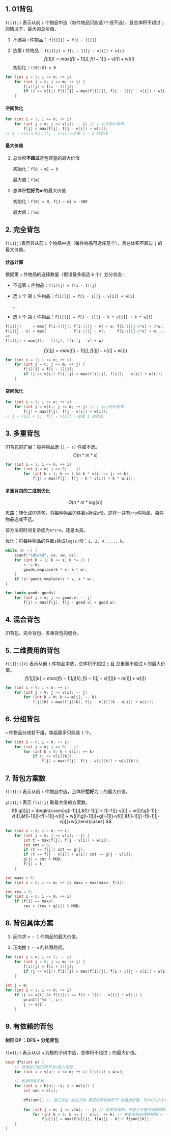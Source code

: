 ## 1. 01背包

`f[i][j]` 表示从前 `i` 个物品中选（每件物品只能选1个或不选），且总体积不超过 `j` 的情况下，最大的总价值。

1. 不选第 i 件物品： `f[i][j] = f[i - 1][j]`

2. 选第 i 件物品：   `f[i][j] = f[i - 1][j - v[i]] + w[i]`
   $$
   f[i][j] = max( f[i - 1][j], f[i - 1][j - v[i]] + w[i] )
   $$
   初始化：`f[0][0] = 0`

```c++
for (int i = 1; i <= n; ++ i)
    for (int j = 0; j <= m; ++ j) {
        f[i][j] = f[i - 1][j];
        if (j >= v[i]) f[i][j] = max(f[i][j], f[i - 1][j - v[i]] + w[i]);
    }
```

#### 空间优化

```C++
for (int i = 1; i <= n; ++ i)
	for (int j = m; j >= v[i]; -- j) // j 从大到小枚举
		f[j] = max(f[j], f[j - v[i]] + w[i]); 
// j - v[i]小于j，f[j - v[i]]一定是 i - 1 的状态
```

#### 最大价值

1. 总体积**不超过**背包容量的最大价值

   初始化：`f[0 ~ m] = 0`

   最大值：`f[m]`

2. 总体积**恰好为m**的最大价值

   初始化：`f[0] = 0, f[1 ~ m] = -INF`

   最大值：`f[m]`

   

## 2. 完全背包

`f[i][j]`表示只从前 `i` 个物品中选（每件物品可选任意个），且总体积不超过 `j` 的最大价值。

#### 状态计算

根据第 `i` 件物品的选择数量（假设最多能选 k 个）划分状态：

* 不选第 `i` 件物品：`f[i][j] = f[i - 1][j]`

* 选 `1` 个 第 `i` 件物品：`f[i][j] = f[i - 1][j - v[i]] + w[i]`

   ...

* 选 `k` 个 第 `i` 件物品：`f[i][j] = f[i - 1][j - k * v[i]] + k * w[i]`

```C++
f[i][j]     = max{ f[i-1][j], f[i-1][j - v] + w, f[i-1][j-2*v] + 2*w..., f[i-1][j - k*v] + k*w }
f[i][j - v] = max{            f[i-1][j - v],     f[i-1][j-2*v] + w, ..., f[i-1][j - k*v] + (k-1)*w }
=> 
f[i][j] = max{f[i - 1][j], f[i][j - v] + w}
```

$$
f[i][j] = max( f[i - 1][j], f[i][j - v[i]] + w[i] )
$$

```C++
for (int i = 1; i <= n; ++ i)
    for (int j = 0; j <= m; ++ j) {
        f[i][j] = f[i - 1][j];
        if (j >= v[i]) f[i][j] = max(f[i][j], f[i][j - v[i]] + w[i]);
    }
```

#### 空间优化

```C++
for (int i = 1; i <= n; ++ i)
	for (int j = v[i]; j <= m; ++ j) // j 从小到大枚举
		f[j] = max(f[j], f[j - v[i]] + w[i]);
// j - v[i] < j,  f[j - v[i]] 一定是 i 的状态
```



## 3. 多重背包

01背包的扩展：每种物品选 `[1 ~ s]` 件或不选。
$$
O(n*m*s)
$$

```C++
for (int i = 1; i <= n; ++ i)
    for (int j = m; j >= 0; -- j)
        for (int k = 1; k <= s && k * v[i] <= j; ++ k)
            f[j] = max(f[j], f[j - k * v[i]] + k * w[i]);
```

#### 多重背包的二进制优化

$$
O(n*m*log(s))
$$

思路：转化成01背包，将每种物品的件数`s`拆成`s`份，这样一共有`n*s`件物品，每件物品选或不选。

该方法的时间复杂度为`n*s*m`，还是太高。

优化：将每种物品的件数`s`拆成`log(s)`份：`1, 2, 4, ..., k`。

```C++
while (n --) {
    scanf("%d%d%d", &v, &w, &s);
    for (int k = 1; k <= s; k *= 2) {
        s -= k;
        goods.emplace(k * v, k * w);
    }
    if (s) goods.emplace(s * v, s * w);
}

for (auto good: goods)
    for (int j = m; j >= good.v; -- j)
        f[j] = max(f[j], f[j - good.v] + good.w);
```



## 4. 混合背包

01背包、完全背包、多重背包的缝合。



## 5. 二维费用的背包

`f[i][j][k]` 表示从前 `i` 件物品中选，总体积不超过 `j` 且 总重量不超过 `k` 的最大价值。
$$
f[i][j][k] = max( f[i - 1][j][k], f[i - 1][j - v[i]][k - m[i]] + w[i] )
$$


```C++
for (int i = 0; i < n; ++ i)
    for (int j = V; j >= v[i]; -- j)
        for (int k = M; k >= m[i]; -- k)
            f[j][k] = max(f[j][k], f[j - v[i]][k - m[i]] + w[i]);
```



## 6. 分组背包

`n` 件物品分成若干组，每组最多只能选 `1` 个。

```C++
for (int i = 0; i < n; ++ i)
    for (int j = m; j >= 0; --j)
        for (int k = 0; k < s[i]; ++ k)
            if (j >= v[i][k])
                f[j] = max(f[j], f[j - v[i][k]] + w[i][k]);
```



## 7. 背包方案数

`f[i][j]` 表示从前 `i` 件物品中选，且体积**恰好**为 `j` 的最大价值。

`g[i][j]` 表示 `f[i][j]` 取最大值的方案数。
$$
g[i][j] = \begin{cases}g[i-1][j],&f[i-1][j] > f[i-1][j-v[i]] + w[i]\\g[i-1][j-v[i]],&f[i-1][j]<f[i-1][j-v[i]] + w[i]\\g[i-1][j]+g[i-1][j-v[i]],&f[i-1][j]=f[i-1][j-v[i]]+w[i]\end{cases}
$$


```C++
for (int i = 0; i < n; ++ i)
    for (int j = m; j >= v[i]; --j) {
        int t = max(f[j], f[j - v[i]] + w[i]);
        int cnt = 0;
        if (t == f[j]) cnt += g[j];
        if (t == f[j - v[i]] + w[i]) cnt += g[j - v[i]];
        g[j] = cnt % MOD;
        f[j] = t;
    }

int maxv = 0;
for (int i = 0; i <= m; ++ i) maxv = max(maxv, f[i]);

int res = 0;
for (int i = 0; i <= m; ++ i)
    if (f[i] == maxv)
        res = (res + g[i]) % MOD;
```



## 8. 背包具体方案

1. 反向求 `n ~ 1` 件物品的最大价值。

2. 正向推 `1 ~ n` 的转移路径。

   
```C++
for (int i = n; i >= 1; -- i)
    for (int j = 0; j <= m; ++ j) {
        f[i][j] = f[i + 1][j];
        if (j >= v[i]) f[i][j] = max(f[i][j], f[i + 1][j - v[i]] + w[i]);
    }
    
int j = m;
for (int i = 1; i <= n; ++ i)
    if (j >= v[i] && f[i][j] == f[i + 1][j - v[i]] + w[i]) {
        printf("%d ", i);
        j -= v[i];
    }
```



## 9. 有依赖的背包

#### 树形 DP ：DFS + 分组背包

`f[u][j]` 表示从以 `u` 为根的子树中选，总体积不超过 `j` 的最大价值。

```C++
void dfs(int u) {
    // 将当前子树的根节点u放入背包
	for (int i = v[u]; i <= m; ++ i) f[u][i] = w[u];
    
    // 枚举所有子树
    for (int i = h[u]; ~i; i = ne[i]) {
        int son = e[i];
        
        dfs(son); // 递归求出 当前子树 满足的所有体积下 的最大价值：f[son][v[son] ~ m]
        
        for (int j = m; j >= v[u]; -- j) // 枚举总体积，不能小于根节点的体积，分配给根和当前子树
            for (int k = 0; k <= j - v[u]; ++ k) // 枚举子树分得的体积 = 分配的总体积 - 根的体积
                f[u][j] = max(f[u][j], f[u][j - k] + f[son][k]);
    }
}
```

